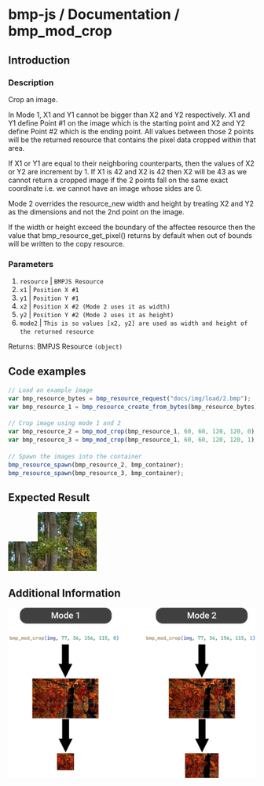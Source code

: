 # bmp-js / Documentation / bmp_mod_crop
## Introduction

### Description

Crop an image.

In Mode 1, X1 and Y1 cannot be bigger than X2 and Y2 respectively.
X1 and Y1 define Point #1 on the image which is the starting point
and X2 and Y2 define Point #2 which is the ending point.
All values between those 2 points will be the returned resource
that contains the pixel data cropped within that area.

If X1 or Y1 are equal to their neighboring counterparts, then the
values of X2 or Y2 are increment by 1.
If X1 is 42 and X2 is 42 then X2 will be 43 as we cannot return
a cropped image if the 2 points fall on the same exact coordinate i.e.
we cannot have an image whose sides are 0.

Mode 2 overrides the resource_new width and height by treating
X2 and Y2 as the dimensions and not the 2nd point on the image.

If the width or height exceed the boundary of the affectee resource
then the value that bmp_resource_get_pixel() returns by default when
out of bounds will be written to the copy resource.

### Parameters

1. `resource` | `BMPJS Resource`
2. `x1` | `Position X #1`
3. `y1` | `Position Y #1`
4. `x2` | `Position X #2 (Mode 2 uses it as width)`
5. `y2` | `Position Y #2 (Mode 2 uses it as height)`
6. `mode2` | `This is so values [x2, y2] are used as width and height of the returned resource`

Returns: BMPJS Resource `(object)`

## Code examples

```js
// Load an example image
var bmp_resource_bytes = bmp_resource_request("docs/img/load/2.bmp");
var bmp_resource_1 = bmp_resource_create_from_bytes(bmp_resource_bytes);

// Crop image using mode 1 and 2
var bmp_resource_2 = bmp_mod_crop(bmp_resource_1, 60, 60, 120, 120, 0); // Mode 1
var bmp_resource_3 = bmp_mod_crop(bmp_resource_1, 60, 60, 120, 120, 1); // Mode 2

// Spawn the images into the container
bmp_resource_spawn(bmp_resource_2, bmp_container);
bmp_resource_spawn(bmp_resource_3, bmp_container);
```

## Expected Result

![expected-result](./img/027.png)

## Additional Information

![different-modes](./img/028.png)
